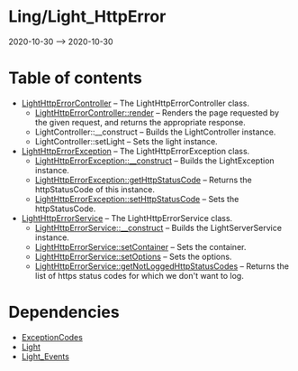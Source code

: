 Ling/Light_HttpError
================
2020-10-30 --> 2020-10-30




Table of contents
===========

- [LightHttpErrorController](https://github.com/lingtalfi/Light_HttpError/blob/master/doc/api/Ling/Light_HttpError/Controller/LightHttpErrorController.md) &ndash; The LightHttpErrorController class.
    - [LightHttpErrorController::render](https://github.com/lingtalfi/Light_HttpError/blob/master/doc/api/Ling/Light_HttpError/Controller/LightHttpErrorController/render.md) &ndash; Renders the page requested by the given request, and returns the appropriate response.
    - LightController::__construct &ndash; Builds the LightController instance.
    - LightController::setLight &ndash; Sets the light instance.
- [LightHttpErrorException](https://github.com/lingtalfi/Light_HttpError/blob/master/doc/api/Ling/Light_HttpError/Exception/LightHttpErrorException.md) &ndash; The LightHttpErrorException class.
    - [LightHttpErrorException::__construct](https://github.com/lingtalfi/Light_HttpError/blob/master/doc/api/Ling/Light_HttpError/Exception/LightHttpErrorException/__construct.md) &ndash; Builds the LightException instance.
    - [LightHttpErrorException::getHttpStatusCode](https://github.com/lingtalfi/Light_HttpError/blob/master/doc/api/Ling/Light_HttpError/Exception/LightHttpErrorException/getHttpStatusCode.md) &ndash; Returns the httpStatusCode of this instance.
    - [LightHttpErrorException::setHttpStatusCode](https://github.com/lingtalfi/Light_HttpError/blob/master/doc/api/Ling/Light_HttpError/Exception/LightHttpErrorException/setHttpStatusCode.md) &ndash; Sets the httpStatusCode.
- [LightHttpErrorService](https://github.com/lingtalfi/Light_HttpError/blob/master/doc/api/Ling/Light_HttpError/Service/LightHttpErrorService.md) &ndash; The LightHttpErrorService class.
    - [LightHttpErrorService::__construct](https://github.com/lingtalfi/Light_HttpError/blob/master/doc/api/Ling/Light_HttpError/Service/LightHttpErrorService/__construct.md) &ndash; Builds the LightServerService instance.
    - [LightHttpErrorService::setContainer](https://github.com/lingtalfi/Light_HttpError/blob/master/doc/api/Ling/Light_HttpError/Service/LightHttpErrorService/setContainer.md) &ndash; Sets the container.
    - [LightHttpErrorService::setOptions](https://github.com/lingtalfi/Light_HttpError/blob/master/doc/api/Ling/Light_HttpError/Service/LightHttpErrorService/setOptions.md) &ndash; Sets the options.
    - [LightHttpErrorService::getNotLoggedHttpStatusCodes](https://github.com/lingtalfi/Light_HttpError/blob/master/doc/api/Ling/Light_HttpError/Service/LightHttpErrorService/getNotLoggedHttpStatusCodes.md) &ndash; Returns the list of https status codes for which we don't want to log.


Dependencies
============
- [ExceptionCodes](https://github.com/lingtalfi/ExceptionCodes)
- [Light](https://github.com/lingtalfi/Light)
- [Light_Events](https://github.com/lingtalfi/Light_Events)


